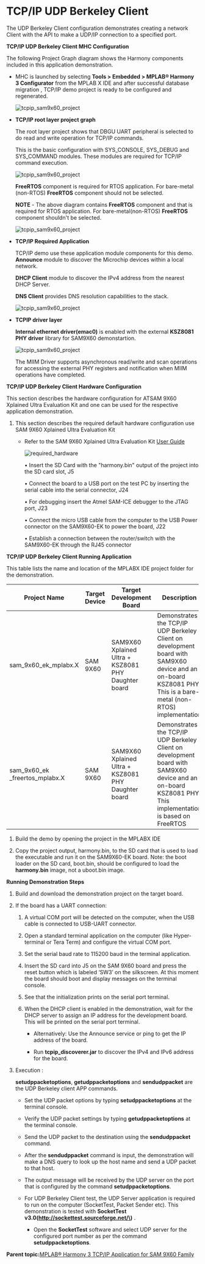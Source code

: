# TCP/IP UDP Berkeley Client

The UDP Berkeley Client configuration demonstrates creating a network Client with the API to make a UDP/IP connection to a specified port.

**TCP/IP UDP Berkeley Client MHC Configuration**

The following Project Graph diagram shows the Harmony components included in this application demonstration.

-   MHC is launched by selecting **Tools \> Embedded \> MPLAB® Harmony 3 Configurator** from the MPLAB X IDE and after successful database migration , TCP/IP demo project is ready to be configured and regenerated.

    ![tcpip_sam9x60_project](../../docs/GUID-82E240D6-A985-44CB-8862-767697161843-low.png)

-   **TCP/IP root layer project graph**

    The root layer project shows that DBGU UART peripheral is selected to do read and write operation for TCP/IP commands.

    This is the basic configuration with SYS\_CONSOLE, SYS\_DEBUG and SYS\_COMMAND modules. These modules are required for TCP/IP command execution.

    ![tcpip_sam9x60_project](../../docs/GUID-C04B9734-A81D-42E4-806C-D771A56442B0-low.png)

    **FreeRTOS** component is required for RTOS application. For bare-metal \(non-RTOS\) **FreeRTOS** component should not be selected.

    **NOTE** - The above diagram contains **FreeRTOS** component and that is required for RTOS application. For bare-metal\(non-RTOS\) **FreeRTOS** component shouldn't be selected.

    ![tcpip_sam9x60_project](../../docs/GUID-A730F2F6-1BF0-452E-AFB5-AA395265511F-low.png)

-   **TCP/IP Required Application**

    TCP/IP demo use these application module components for this demo. **Announce** module to discover the Microchip devices within a local network.

    **DHCP Client** module to discover the IPv4 address from the nearest DHCP Server.

    **DNS Client** provides DNS resolution capabilities to the stack.

    ![tcpip_sam9x60_project](../../docs/GUID-975873B7-BEC3-4B9B-9257-2D3223EC658C-low.png)

-   **TCPIP driver layer**

    **Internal ethernet driver\(emac0\)** is enabled with the external **KSZ8081 PHY driver** library for SAM9X60 demonstartion.

    ![tcpip_sam9x60_project](../../docs/GUID-77C2FD2F-8D0B-4F67-A9CB-0A7832741CBF-low.png)

    The MIIM Driver supports asynchronous read/write and scan operations for accessing the external PHY registers and notification when MIIM operations have completed.


**TCP/IP UDP Berkeley Client Hardware Configuration**

This section describes the hardware configuration for ATSAM 9X60 Xplained Ultra Evaluation Kit and one can be used for the respective application demonstration.

1.  This section describes the required default hardware configuration use SAM 9X60 Xplained Ultra Evaluation Kit

    -   Refer to the SAM 9X60 Xplained Ultra Evaluation Kit [User Guide](https://ww1.microchip.com/downloads/en/DeviceDoc/SAM9X60-EK-UG-DS50002907B.pdf)

        ![required_hardware](../../docs/GUID-4D799D4B-A6DB-4B08-BB9D-9F94F5993213-low.png)

        • Insert the SD Card with the "harmony.bin" output of the project into the SD card slot, J5

        • Connect the board to a USB port on the test PC by inserting the serial cable into the serial connector, J24

        • For debugging insert the Atmel SAM-ICE debugger to the JTAG port, J23

        • Connect the micro USB cable from the computer to the USB Power connector on the SAM9X60-EK to power the board, J22

        • Establish a connection between the router/switch with the SAM9X60-EK through the RJ45 connector


**TCP/IP UDP Berkeley Client Running Application**

This table lists the name and location of the MPLABX IDE project folder for the demonstration.

|Project Name|Target Device|Target Development Board|Description|
|------------|-------------|------------------------|-----------|
|sam\_9x60\_ek\_mplabx.X|SAM 9X60|SAM9X60 Xplained Ultra + KSZ8081 PHY Daughter board|Demonstrates the TCP/IP UDP Berkeley Client on development board with SAM9X60 device and an on-board KSZ8081 PHY. This is a bare-metal \(non-RTOS\) implementation|
|sam\_9x60\_ek \_freertos\_mplabx.X|SAM 9X60|SAM9X60 Xplained Ultra + KSZ8081 PHY Daughter board|Demonstrates the TCP/IP UDP Berkeley Client on development board with SAM9X60 device and an on-board KSZ8081 PHY. This implementation is based on FreeRTOS|

1.  Build the demo by opening the project in the MPLABX IDE

2.  Copy the project output, harmony.bin, to the SD card that is used to load the executable and run it on the SAM9X60-EK board. Note: the boot loader on the SD card, boot.bin, should be configured to load the **harmony.bin** image, not a uboot.bin image.


**Running Demonstration Steps**

1.  Build and download the demonstration project on the target board.

2.  If the board has a UART connection:

    1.  A virtual COM port will be detected on the computer, when the USB cable is connected to USB-UART connector.

    2.  Open a standard terminal application on the computer \(like Hyper-terminal or Tera Term\) and configure the virtual COM port.

    3.  Set the serial baud rate to 115200 baud in the terminal application.

    4.  Insert the SD card into J5 on the SAM 9X60 board and press the reset button which is labeled ‘SW3’ on the silkscreen. At this moment the board should boot and display messages on the terminal console.

    5.  See that the initialization prints on the serial port terminal.

    6.  When the DHCP client is enabled in the demonstration, wait for the DHCP server to assign an IP address for the development board. This will be printed on the serial port terminal.

        -   Alternatively: Use the Announce service or ping to get the IP address of the board.

        -   Run **tcpip\_discoverer.jar** to discover the IPv4 and IPv6 address for the board.

3.  Execution :

    **setudppacketoptions**, **getudppacketoptions** and **sendudppacket** are the UDP Berkeley client APP commands.

    -   Set the UDP packet options by typing **setudppacketoptions** at the terminal console.

    -   Verify the UDP packet settings by typing **getudppacketoptions** at the terminal console.

    -   Send the UDP packet to the destination using the **sendudppacket** command.

    -   After the **sendudppacket** command is input, the demonstration will make a DNS query to look up the host name and send a UDP packet to that host.

    -   The output message will be received by the UDP server on the port that is configured by the command **setudppacketoptions**.

    -   For UDP Berkeley Client test, the UDP Server application is required to run on the computer \(SocketTest, Packet Sender etc\). This demonstration is tested with **SocketTest v3.0\(http://sockettest.sourceforge.net/\)** .

        -   Open the **SocketTest** software and select UDP server for the configured port number as per the command **setudppacketoptions**.


**Parent topic:**[MPLAB® Harmony 3 TCP/IP Application for SAM 9X60 Family](../../docs/GUID-E9DE90C9-151B-4975-A6F1-B20C092FDE6A.md)

